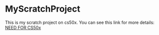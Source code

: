 # MyScratchProject
This is my scratch project on cs50x.
You can see this link for more details: [NEED FOR CS50x](https://scratch.mit.edu/projects/784229479)
